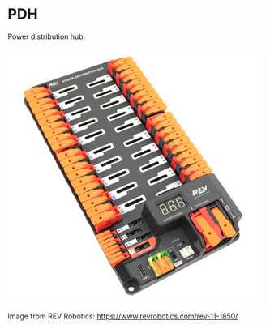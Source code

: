 # PDH

Power distribution hub.

![](../assets/images/pdh.png)

Image from REV Robotics: <https://www.revrobotics.com/rev-11-1850/>